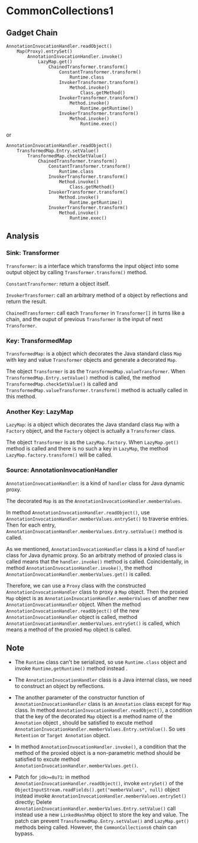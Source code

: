 # CommonCollections1

## Gadget Chain

    AnnotationInvocationHandler.readObject()
        Map(Proxy).entrySet()
            AnnotationInvocationHandler.invoke()
                LazyMap.get()
                    ChainedTransformer.transform()
                        ConstantTransformer.transform()
                            Runtime.class
                        InvokerTransformer.transform()
                            Method.invoke()
                                Class.getMethod()
                        InvokerTransformer.transform()
                            Method.invoke()
                                Runtime.getRuntime()
                        InvokerTransformer.transform()
                            Method.invoke()
                                Runtime.exec()

or

    AnnotationInvocationHandler.readObject()
        TransformedMap.Entry.setValue()
            TransformedMap.checkSetValue()
                ChainedTransformer.transform()
                    ConstantTransformer.transform()
                        Runtime.class
                    InvokerTransformer.transform()
                        Method.invoke()
                            Class.getMethod()
                    InvokerTransformer.transform()
                        Method.invoke()
                            Runtime.getRuntime()
                    InvokerTransformer.transform()
                        Method.invoke()
                            Runtime.exec()

## Analysis

### Sink: Transformer

`Transformer`: is a interface which transforms the input object into some output object by calling `Transformer.transform()` method.

`ConstantTransformer`: return a object itself.

`InvokerTransformer`: call an arbitrary method of a object by reflections and return the result.

`ChainedTransformer`: call each `Transformer` in `Transformer[]` in turns like a chain, and the ouput of previous `Transformer` is the input of next `Transformer`.

### Key: TransformedMap

`TransformedMap`: is a object which decorates the Java standard class `Map` with key and value `Transformer` objects and generate a decorated `Map`.

The object `Transformer` is as the `TransformedMap.valueTransformer`. When `TransformedMap.Entry.setValue()` method is called, the method `TransformedMap.checkSetValue()` is called and `TransformedMap.valueTransformer.transform()` method is actually called in this method.

### Another Key: LazyMap

`LazyMap`: is a object which decorates the Java standard class `Map` with a `Factory` object, and the `Factory` object is actually a `Transformer` class.

The object `Transformer` is as the `LazyMap.factory`. When `LazyMap.get()` method is called and there is no such a key in `LazyMap`, the method `LazyMap.factory.transform()` will be called.

### Source: AnnotationInvocationHandler

`AnnotationInvocationHandler`: is a kind of `handler` class for Java dynamic proxy.

The decorated `Map` is as the `AnnotationInvocationHandler.memberValues`.

In method `AnnotationInvocationHandler.readObject()`, use `AnnotationInvocationHandler.memberValues.entrySet()` to traverse entries. Then for each entry, `AnnotationInvocationHandler.memberValues.Entry.setValue()` method is called.

As we mentioned, `AnnotationInvocationHandler` class is a kind of `handler` class for Java dynamic proxy. So an arbitraty method of proxied class is called means that the `handler.invoke()` method is called. Coincidentally, in method `AnnotationInvocationHandler.invoke()`, the method `AnnotationInvocationHandler.memberValues.get()` is called.

Therefore, we can use a `Proxy` class with the constructed `AnnotationInvocationHandler` class to proxy a `Map` object. Then the proxied `Map` object is as `AnnotationInvocationHandler.memberValues` of another new `AnnotationInvocationHandler` object. When the method `AnnotationInvocationHandler.readObject()` of the new `AnnotationInvocationHandler` object is called, method `AnnotationInvocationHandler.memberValues.entrySet()` is called, which means a method of the proxied `Map` object is called.

## Note

* The `Runtime` class can't be serialized, so use `Runtime.class` object and invoke `Runtime,getRuntime()` method instead .

* The `AnnotationInvocationHandler` class is a Java internal class, we need to construct an object by reflections.

* The another parameter of the constructor function of `AnnotationInvocationHandler` class is an `Annotation` class except for `Map` class. In method `AnnotationInvocationHandler.readObject()`, a condition that the key of the decorated `Map` object is a method name of the `Annotation` object
, should be satisfied to excute method `AnnotationInvocationHandler.memberValues.Entry.setValue()`. So ues `Retention` or `Target Annotation` object.

* In method `AnnotationInvocationHandler.invoke()`, a condition that the method of the proxied object is a non-parametric method should be satisfied to excute method `AnnotationInvocationHandler.memberValues.get()`.

* Patch for `jdk>=8u71`: in method `AnnotationInvocationHandler.readObject()`, invoke `entrySet()` of the `ObjectInputStream.readFields().get("memberValues", null)` object instead invoke `AnnotationInvocationHandler.memberValues.entrySet()` directly; Delete `AnnotationInvocationHandler.memberValues.Entry.setValue()` call instead use a new `LinkedHashMap` object to store the key and value. The patch can prevent `TransformedMap.Entry.setValue()` and `LazyMap.get()` methods being called. However, the `CommonCollections6` chain can bypass.
